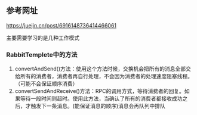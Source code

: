 ## 参考网址
https://juejin.cn/post/6916148736414466061

主要需要学习的是几种工作模式

### RabbitTemplete中的方法

1. convertAndSend()方法：使用这个方法时候，交换机会把所有的消息全部交给所有的消费者，消费者再自行处理，不会因为消费者的处理速度阻塞线程。（可能不会保证顺序消费）
2. convertSendAndReceive()方法：RPC的调用方式，等待消费者的回复。如果等待一段时间则超时。使用此方法，当确认了所有的消费者都接收成功之后，才触发下一条消息。(能保证消息的顺序)消息会再队列中排队